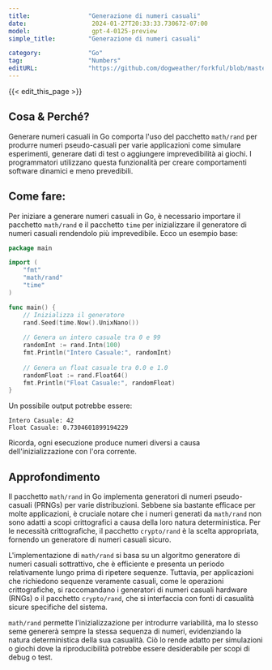 ```yaml
---
title:                "Generazione di numeri casuali"
date:                  2024-01-27T20:33:33.730672-07:00
model:                 gpt-4-0125-preview
simple_title:         "Generazione di numeri casuali"

category:             "Go"
tag:                  "Numbers"
editURL:              "https://github.com/dogweather/forkful/blob/master/content/it/go/generating-random-numbers.md"
---
```


{{< edit_this_page >}}

## Cosa & Perché?

Generare numeri casuali in Go comporta l'uso del pacchetto `math/rand` per produrre numeri pseudo-casuali per varie applicazioni come simulare esperimenti, generare dati di test o aggiungere imprevedibilità ai giochi. I programmatori utilizzano questa funzionalità per creare comportamenti software dinamici e meno prevedibili.

## Come fare:

Per iniziare a generare numeri casuali in Go, è necessario importare il pacchetto `math/rand` e il pacchetto `time` per inizializzare il generatore di numeri casuali rendendolo più imprevedibile. Ecco un esempio base:

```Go
package main

import (
	"fmt"
	"math/rand"
	"time"
)

func main() {
	// Inizializza il generatore
	rand.Seed(time.Now().UnixNano())
	
	// Genera un intero casuale tra 0 e 99
	randomInt := rand.Intn(100)
	fmt.Println("Intero Casuale:", randomInt)
	
	// Genera un float casuale tra 0.0 e 1.0
	randomFloat := rand.Float64()
	fmt.Println("Float Casuale:", randomFloat)
}
```

Un possibile output potrebbe essere:

```
Intero Casuale: 42
Float Casuale: 0.7304601899194229
```

Ricorda, ogni esecuzione produce numeri diversi a causa dell'inizializzazione con l'ora corrente.

## Approfondimento

Il pacchetto `math/rand` in Go implementa generatori di numeri pseudo-casuali (PRNGs) per varie distribuzioni. Sebbene sia bastante efficace per molte applicazioni, è cruciale notare che i numeri generati da `math/rand` non sono adatti a scopi crittografici a causa della loro natura deterministica. Per le necessità crittografiche, il pacchetto `crypto/rand` è la scelta appropriata, fornendo un generatore di numeri casuali sicuro.

L'implementazione di `math/rand` si basa su un algoritmo generatore di numeri casuali sottrattivo, che è efficiente e presenta un periodo relativamente lungo prima di ripetere sequenze. Tuttavia, per applicazioni che richiedono sequenze veramente casuali, come le operazioni crittografiche, si raccomandano i generatori di numeri casuali hardware (RNGs) o il pacchetto `crypto/rand`, che si interfaccia con fonti di casualità sicure specifiche del sistema.

`math/rand` permette l'inizializzazione per introdurre variabilità, ma lo stesso seme genererà sempre la stessa sequenza di numeri, evidenziando la natura deterministica della sua casualità. Ciò lo rende adatto per simulazioni o giochi dove la riproducibilità potrebbe essere desiderabile per scopi di debug o test.
